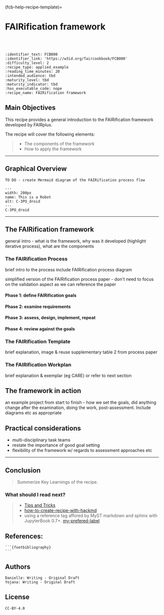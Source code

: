(fcb-help-recipe-template)=
# FAIRification framework


<br/>
<br/>


````{panels_fairplus}
:identifier_text: FCB000
:identifier_link: 'https://w3id.org/faircookbook/FCB000'
:difficulty_level: 2
:recipe_type: applied_example
:reading_time_minutes: 20
:intended_audience: tbd
:maturity_level: tbd  
:maturity_indicator: tbd
:has_executable_code: nope
:recipe_name: FAIRification framework
```` 


## Main Objectives

This recipe provides a general introduction to the FAIRification framework developed by FAIRplus. 

The recipe will cover the following elements:

>* The components of the framework
>* How to apply the framework 

---


## Graphical Overview

```TO DO - create Mermaid diagram of the FAIRification process flow```

```{figure} ./images/C-3PO_droid.png
---
width: 200px
name: This is a Robot
alt: C-3PO_droid
---
C-3PO_droid 
```


---



## The FAIRification framework

general intro - what is the framework, why was it developed (highlight iterative process), what are the components

### The FAIRification Process

brief intro to the process 
include FAIRification process diagram

simplified version of the FAIRification process paper - don't need to focus on the validation aspect as we can reference the paper

#### Phase 1: define FAIRification goals

#### Phase 2: examine requirements

#### Phase 3: assess, design, implement, repeat

#### Phase 4: review against the goals


### The FAIRification Template

brief explanation, image & reuse supplementary table 2 from process paper

### The FAIRification Workplan

brief explanation & exemplar (eg CARE) or refer to next section 

## The framework in action

an example project from start to finish - how we set the goals, did anything change after the examination, doing the work, post-assessment. Include diagrams etc as appropriate 


## Practical considerations

* multi-disciplinary task teams
* restate the importance of good goal setting
* flexibility of the framework w/ regards to assessment approaches etc

---

## Conclusion

> Summerize Key Learnings of the recipe.
> 

### What should I read next?
> * [Tips and Tricks](./tips-tricks.md)
> * [how-to-create-recipe-with-hackmd](./how-to-create-recipe-with-hackmd.md)
> * using a reference tag affored by MyST markdown and sphinx with JupyterBook 0.7+. <!-- {ref}`fcb-intro-fair-principles` -->
  [my-prefered-label](fcb-help-recipe-template)


## References:

````{dropdown} **References**
```{footbibliography}
```
````



## Authors


````{authors_fairplus}
Danielle: Writing - Original Draft
Yojana: Writing - Original Draft
````


## License
````{license_fairplus}
CC-BY-4.0
````

